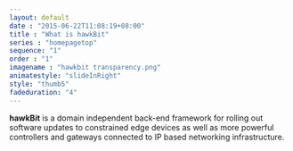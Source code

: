 ```yaml
---
layout: default
date : "2015-06-22T11:08:19+08:00"
title : "What is hawkBit"
series : "homepagetop"
sequence: "1"
order : "1"
imagename : "hawkbit transparency.png"
animatestyle: "slideInRight"
style: "thumb5"
fadeduration: "4"
---
```


<b>hawkBit</b> is a domain independent back-end framework for rolling out software updates to constrained edge devices as well as more powerful controllers and gateways connected to IP based networking infrastructure.